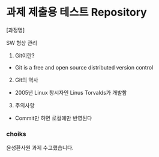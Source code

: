 # 과제 제출용 테스트 Repository

[과정명]

SW 형상 관리

1. Git이란?

- Git is a free and open source distributed version control 

2. Git의 역사

- 2005년 Linux 창시자인 Linus Torvalds가 개발함

3. 주의사항

- Commit만 하면 로컬에만 반영된다



### choiks
윤성환사원 과제 수고했습니다.

